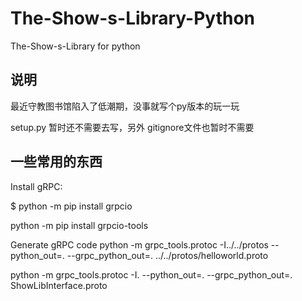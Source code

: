 # The-Show-s-Library-Python
The-Show-s-Library for python
## 说明
最近守教图书馆陷入了低潮期，没事就写个py版本的玩一玩

setup.py 暂时还不需要去写，另外 gitignore文件也暂时不需要

## 一些常用的东西

Install gRPC:

$ python -m pip install grpcio

python -m pip install grpcio-tools

Generate gRPC code
python -m grpc_tools.protoc -I../../protos --python_out=. --grpc_python_out=. ../../protos/helloworld.proto

python -m grpc_tools.protoc -I.  --python_out=.  --grpc_python_out=.  ShowLibInterface.proto
